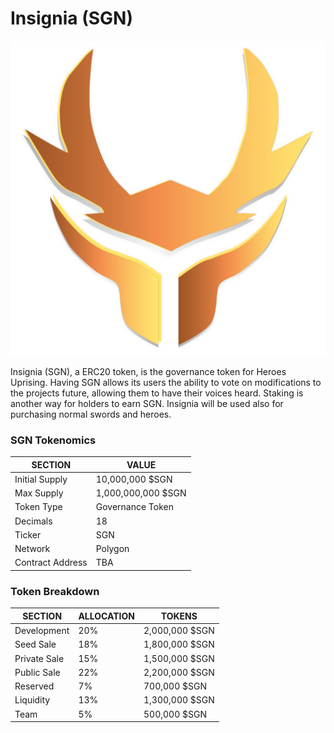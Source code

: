 # Insignia (SGN)

![](../../.gitbook/assets/INSIGNIA-symbol111.png)

Insignia (SGN), a ERC20 token, is the governance token for Heroes Uprising. Having SGN allows its users the ability to vote on modifications to the projects future, allowing them to have their voices heard. Staking is another way for holders to earn SGN. Insignia will be used also for purchasing normal swords and heroes.

### SGN Tokenomics

| SECTION          | VALUE              |
| ---------------- | ------------------ |
| Initial Supply   | 10,000,000 $SGN    |
| Max Supply       | 1,000,000,000 $SGN |
| Token Type       | Governance Token   |
| Decimals         | 18                 |
| Ticker           | SGN                |
| Network          | Polygon            |
| Contract Address | TBA                |

### Token Breakdown

| SECTION      | ALLOCATION | TOKENS         |
| ------------ | ---------- | -------------- |
| Development  | 20%        | 2,000,000 $SGN |
| Seed Sale    | 18%        | 1,800,000 $SGN |
| Private Sale | 15%        | 1,500,000 $SGN |
| Public Sale  | 22%        | 2,200,000 $SGN |
| Reserved     | 7%         | 700,000 $SGN   |
| Liquidity    | 13%        | 1,300,000 $SGN |
| Team         | 5%         | 500,000 $SGN   |
